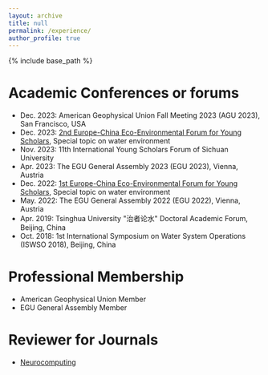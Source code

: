 ```yaml
---
layout: archive
title: null
permalink: /experience/
author_profile: true
---
```

{% include base_path %}
# Academic Conferences or forums
- Dec. 2023: American Geophysical Union Fall Meeting 2023 (AGU 2023), San Francisco, USA
- Dec. 2023: [2nd Europe-China Eco-Environmental Forum for Young Scholars](https://eu-cnees.com/english), Special topic on water environment
- Nov. 2023: 11th International Young Scholars Forum of Sichuan University
- Apr. 2023: The EGU General Assembly 2023 (EGU 2023), Vienna, Austria
- Dec. 2022: [1st Europe-China Eco-Environmental Forum for Young Scholars](https://eu-cnees.com/english), Special topic on water environment
- May. 2022: The EGU General Assembly 2022 (EGU 2022), Vienna, Austria
- Apr. 2019: Tsinghua University "治者论水" Doctoral Academic Forum, Beijing, China
- Oct. 2018: 1st International Symposium on Water System Operations (ISWSO 2018), Beijing, China

# Professional Membership
- American Geophysical Union Member
- EGU General Assembly Member

# Reviewer for Journals
- [Neurocomputing](www.elsevier.com/wps/find/journaldescription.cws_home/505628/description)


<!-- # Reviewer for Conferences -->


<!-- - Conference paper review: COTA -->



<!-- # Conference organization  -->


<!-- # Internship and project experience -->

